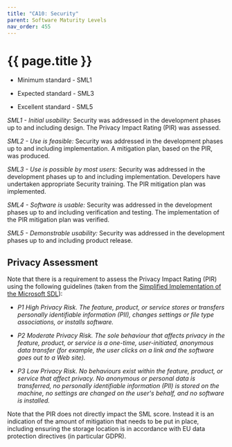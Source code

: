 ```yaml
---
title: "CA10: Security"
parent: Software Maturity Levels
nav_order: 455
---
```


# {{ page.title }}

- Minimum standard - SML1

- Expected standard - SML3

- Excellent standard - SML5

*SML1 - Initial usability:* Security was addressed in the development
phases up to and including design.
The Privacy Impact Rating (PIR) was assessed.

*SML2 - Use is feasible:* Security was addressed in the development
phases up to and including implementation.
A mitigation plan, based on the PIR, was produced.

*SML3 - Use is possible by most users:* Security was addressed in the
development phases up to and including implementation.
Developers have undertaken appropriate Security training.
The PIR mitigation plan was implemented.

*SML4 - Software is usable:* Security was addressed in the development
phases up to and including verification and testing.
The implementation of the PIR mitigation plan was verified.

*SML5 - Demonstrable usability:* Security was addressed in the
development phases up to and including product release.

## Privacy Assessment

Note that there is a requirement to assess the Privacy Impact Rating (PIR) using the following guidelines
(taken from the [Simplified Implementation of the Microsoft SDL](<https://www.microsoft.com/en-us/securityengineering/sdl/howto>)):

- *P1 High Privacy Risk. The feature, product, or service stores or
    transfers personally identifiable information (PII), changes
    settings or file type associations, or installs software.*

- *P2 Moderate Privacy Risk. The sole behaviour that affects privacy
    in the feature, product, or service is a one-time, user-initiated,
    anonymous data transfer (for example, the user clicks on a link
    and the software goes out to a Web site).*

- *P3 Low Privacy Risk. No behaviours exist within the feature,
    product, or service that affect privacy. No anonymous or personal
    data is transferred, no personally identifiable information (PII) is stored on the machine,
    no settings are changed on the user's behalf, and no software is installed.*

Note that the PIR does not directly impact the SML score.
Instead it is an indication of the amount of mitigation that needs to be put in place,
including ensuring the storage location is in accordance with EU
data protection directives (in particular GDPR).

